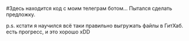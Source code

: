 #Здесь находится код с моим телеграм ботом... Пытался сделать предложку.

p.s. кстати я научился всё таки правильно выгружать файлы в ГитХаб. есть прогресс, и это хорошо xDD
